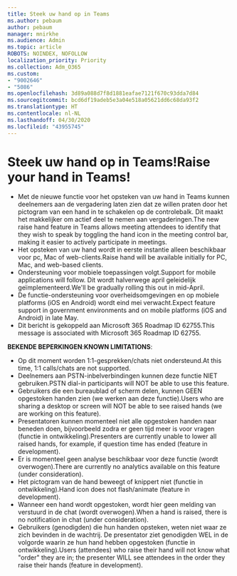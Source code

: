 ```yaml
---
title: Steek uw hand op in Teams
ms.author: pebaum
author: pebaum
manager: mnirkhe
ms.audience: Admin
ms.topic: article
ROBOTS: NOINDEX, NOFOLLOW
localization_priority: Priority
ms.collection: Adm_O365
ms.custom:
- "9002646"
- "5086"
ms.openlocfilehash: 3d89a088d7f8d1881eafae7121f670c93dda7d84
ms.sourcegitcommit: bcd6df19adeb5e3a04e518a05621dd6c68da93f2
ms.translationtype: HT
ms.contentlocale: nl-NL
ms.lasthandoff: 04/30/2020
ms.locfileid: "43955745"
---
```

# <a name="raise-your-hand-in-teams"></a><span data-ttu-id="00a06-102">Steek uw hand op in Teams!</span><span class="sxs-lookup"><span data-stu-id="00a06-102">Raise your hand in Teams!</span></span>

- <span data-ttu-id="00a06-103">Met de nieuwe functie voor het opsteken van uw hand in Teams kunnen deelnemers aan de vergadering laten zien dat ze willen praten door het pictogram van een hand in te schakelen op de controlebalk. Dit maakt het makkelijker om actief deel te nemen aan vergaderingen.</span><span class="sxs-lookup"><span data-stu-id="00a06-103">The new raise hand feature in Teams allows meeting attendees to identify that they wish to speak by toggling the hand icon in the meeting control bar, making it easier to actively participate in meetings.</span></span>
- <span data-ttu-id="00a06-104">Het opsteken van uw hand wordt in eerste instantie alleen beschikbaar voor pc, Mac of web-clients.</span><span class="sxs-lookup"><span data-stu-id="00a06-104">Raise hand will be available initially for PC, Mac, and web-based clients.</span></span>
- <span data-ttu-id="00a06-105">Ondersteuning voor mobiele toepassingen volgt.</span><span class="sxs-lookup"><span data-stu-id="00a06-105">Support for mobile applications will follow.</span></span> <span data-ttu-id="00a06-106">Dit wordt halverwege april geleidelijk geïmplementeerd.</span><span class="sxs-lookup"><span data-stu-id="00a06-106">We'll be gradually rolling this out in mid-April.</span></span>
- <span data-ttu-id="00a06-107">De functie-ondersteuning voor overheidsomgevingen en op mobiele platforms (iOS en Android) wordt eind mei verwacht.</span><span class="sxs-lookup"><span data-stu-id="00a06-107">Expect feature support in government environments and on mobile platforms (iOS and Android) in late May.</span></span>
- <span data-ttu-id="00a06-108">Dit bericht is gekoppeld aan Microsoft 365 Roadmap ID 62755.</span><span class="sxs-lookup"><span data-stu-id="00a06-108">This message is associated with Microsoft 365 Roadmap ID 62755.</span></span>

<span data-ttu-id="00a06-109">**BEKENDE BEPERKINGEN**:</span><span class="sxs-lookup"><span data-stu-id="00a06-109">**KNOWN LIMITATIONS**:</span></span>

- <span data-ttu-id="00a06-110">Op dit moment worden 1:1-gesprekken/chats niet ondersteund.</span><span class="sxs-lookup"><span data-stu-id="00a06-110">At this time, 1:1 calls/chats are not supported.</span></span>
- <span data-ttu-id="00a06-111">Deelnemers aan PSTN-inbelverbindingen kunnen deze functie NIET gebruiken.</span><span class="sxs-lookup"><span data-stu-id="00a06-111">PSTN dial-in participants will NOT be able to use this feature.</span></span>
- <span data-ttu-id="00a06-112">Gebruikers die een bureaublad of scherm delen, kunnen GEEN opgestoken handen zien (we werken aan deze functie).</span><span class="sxs-lookup"><span data-stu-id="00a06-112">Users who are sharing a desktop or screen will NOT be able to see raised hands (we are working on this feature).</span></span>
- <span data-ttu-id="00a06-113">Presentatoren kunnen momenteel niet alle opgestoken handen naar beneden doen, bijvoorbeeld zodra er geen tijd meer is voor vragen (functie in ontwikkeling).</span><span class="sxs-lookup"><span data-stu-id="00a06-113">Presenters are currently unable to lower all raised hands, for example, if question time has ended (feature in development).</span></span>
- <span data-ttu-id="00a06-114">Er is momenteel geen analyse beschikbaar voor deze functie (wordt overwogen).</span><span class="sxs-lookup"><span data-stu-id="00a06-114">There are currently no analytics available on this feature (under consideration).</span></span>
- <span data-ttu-id="00a06-115">Het pictogram van de hand beweegt of knippert niet (functie in ontwikkeling).</span><span class="sxs-lookup"><span data-stu-id="00a06-115">Hand icon does not flash/animate (feature in development).</span></span>
- <span data-ttu-id="00a06-116">Wanneer een hand wordt opgestoken, wordt hier geen melding van verstuurd in de chat (wordt overwogen).</span><span class="sxs-lookup"><span data-stu-id="00a06-116">When a hand is raised, there is no notification in chat (under consideration).</span></span>
- <span data-ttu-id="00a06-117">Gebruikers (genodigden) die hun handen opsteken, weten niet waar ze zich bevinden in de wachtrij. De presentator ziet genodigden WEL in de volgorde waarin ze hun hand hebben opgestoken (functie in ontwikkeling).</span><span class="sxs-lookup"><span data-stu-id="00a06-117">Users (attendees) who raise their hand will not know what "order" they are in; the presenter WILL see attendees in the order they raise their hands (feature in development).</span></span>
